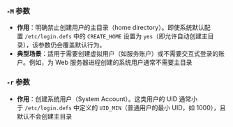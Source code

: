 
### **`-M` 参数**

- **作用**：明确禁止创建用户的主目录（home directory）。即使系统默认配置 `/etc/login.defs` 中的 `CREATE_HOME` 设置为 `yes`（即允许自动创建主目录），该参数仍会覆盖默认行为。
- **典型场景**：适用于需要创建虚拟用户（如服务账户）或不需要交互式登录的账户。例如，为 Web 服务器进程创建的系统用户通常不需要主目录


### **`-r` 参数**

- **作用**：创建系统用户（System Account）。这类用户的 UID 通常小于 `/etc/login.defs` 中定义的 `UID_MIN`（普通用户的最小 UID，如 1000），且默认不会创建主目录
